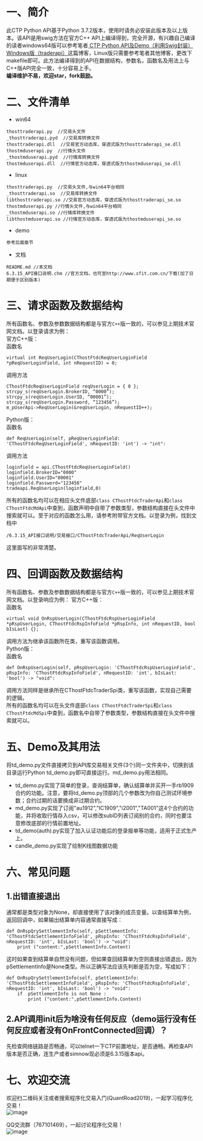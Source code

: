 # 一、简介
此CTP Python API基于Python 3.7.2版本，使用时请务必安装此版本及以上版本。该API是用swig方法在官方C++ API上编译得到，完全开源，有兴趣自己编译的读者windows64版可以参考笔者[
CTP Python API及Demo（利用Swig封装）Windows版（traderapi）](https://blog.csdn.net/pjjing/article/details/77338423)这篇博客，Linux版只需要参考笔者其他博客，更改下makefile即可。此方法编译得到的API在数据结构，参数名，函数名及用法上与C++版API完全一致，十分容易上手。  
**编译维护不易，欢迎star，fork鼓励。**

# 二、文件清单
- win64
```
thosttraderapi.py  //交易头文件
_thosttraderapi.pyd  //交易库转换文件
thosttraderapi.dll  //交易官方动态库，穿透式版为thosttraderapi_se.dll
thostmduserapi.py  //行情头文件
_thostmduserapi.pyd  //行情库转换文件
thostmduserapi.dll  //行情官方动态库，穿透式版为thostmduserapi_se.dll
```
- linux
```
thosttraderapi.py  //交易头文件,与win64平台相同
_thosttraderapi.so  //交易库转换文件
libthosttraderapi.so //交易官方动态库，穿透式版为thosttraderapi_se.so
thostmduserapi.py //行情头文件,与win64平台相同
_thostmduserapi.so //行情库转换文件
libthostmduserapi.so //行情官方动态库，穿透式版为thostmduserapi_se.so
```
- demo
```
参考后面章节
```
- 文档
```
README.md //本文档
6.3.15_API接口说明.chm //官方文档，也可至http://www.sfit.com.cn/下载(加了日期便于区别版本)
```


# 三、请求函数及数据结构
所有函数名、参数及参数数据结构都是与官方```C++```版一致的，可以参见上期技术官网文档。以登录请求为例：  
官方C++版：  
函数名
```
virtual int ReqUserLogin(CThostFtdcReqUserLoginField *pReqUserLoginField, int nRequestID) = 0;
```
调用方法
```
CThostFtdcReqUserLoginField reqUserLogin = { 0 };
strcpy_s(reqUserLogin.BrokerID, “0000”);
strcpy_s(reqUserLogin.UserID, “00001”);
strcpy_s(reqUserLogin.Password, “123456”); 
m_pUserApi->ReqUserLogin(&reqUserLogin, nRequestID++);
```
Python版：  
函数名
```
def ReqUserLogin(self, pReqUserLoginField: 'CThostFtdcReqUserLoginField', nRequestID: 'int') -> "int":
```
调用方法
```
loginfield = api.CThostFtdcReqUserLoginField()
loginfield.BrokerID="0000"
loginfield.UserID="00001"
loginfield.Password="123456"
tradeapi.ReqUserLogin(loginfield,0)
```
所有的函数名均可以在相应头文件底部```class CThostFtdcTraderApi```和```class CThostFtdcMdApi```中查到，函数声明中自带了参数类型，参数结构直接在头文件中搜索就可以。至于对应的函数怎么用，请参考附带官方文档。以登录为例，找到文档中
```
/6.3.15_API接口说明/交易接口/CThostFtdcTraderApi/ReqUserLogin
```
这里面写的非常清楚。


# 四、回调函数及数据结构
所有函数名、参数及参数数据结构都是与官方```C++```版一致的，可以参见上期技术官网文档。以登录响应为例： 
官方C++版：  
函数名
```
virtual void OnRspUserLogin(CThostFtdcRspUserLoginField *pRspUserLogin, CThostFtdcRspInfoField *pRspInfo, int nRequestID, bool bIsLast) {};
```
调用方法为继承该函数所在类，重写该函数调用。  
Python版：  
函数名
```
def OnRspUserLogin(self, pRspUserLogin: 'CThostFtdcRspUserLoginField', pRspInfo: 'CThostFtdcRspInfoField', nRequestID: 'int', bIsLast: 'bool') -> "void":
```
调用方法同样是继承所在CThostFtdcTraderSpi类，重写该函数，实现自己需要的逻辑。  
所有的函数名均可以在头文件底部```class CThostFtdcTraderSpi```和```class CThostFtdcMdSpi```中查到，函数名中自带了参数类型，参数结构直接在头文件中搜索就可以。

# 五、Demo及其用法
将td_demo.py文件直接拷贝到API库交易相关文件(3个)同一文件夹中，切换到该目录运行Python td_demo.py即可直接运行。md_demo.py用法相同。
- td_demo.py实现了简单的登录，查询结算单，确认结算单并买开一手rb1909合约的功能。注意，要将td_demo.py顶部的几个参数改为你自己测试环境参数；合约过期的话要换成非过期合约。  
- md_demo.py实现了订阅"au1912","IC1909","i2001","TA001"这4个合约的功能，并将收取行情存入csv，可以修改subID列表订阅别的合约，同时也要注意修改底部的行情前置地址。
- td_demo(auth).py实现了加入认证功能后的登录报单等功能，适用于正式生产上。
- candle_demo.py实现了绘制K线图数据功能

# 六、常见问题
## 1.出错直接退出
通常都是类型对象为None，却直接使用了该对象的成员变量。以查结算单为例，返回回调中，如果输出结算单内容通常直接写成：
```
def OnRspQrySettlementInfo(self, pSettlementInfo: 'CThostFtdcSettlementInfoField', pRspInfo: 'CThostFtdcRspInfoField', nRequestID: 'int', bIsLast: 'bool') -> "void":
    print ("content:",pSettlementInfo.Content)
```
这时如果查到结算单自然没有问题，但如果查回结算单为空则直接出错退出，因为pSettlementInfo是None类型。所以正确写法应该先判断是否为空，写成如下：
```
def OnRspQrySettlementInfo(self, pSettlementInfo: 'CThostFtdcSettlementInfoField', pRspInfo: 'CThostFtdcRspInfoField', nRequestID: 'int', bIsLast: 'bool') -> "void":
    if  pSettlementInfo is not None :
        print ("content:",pSettlementInfo.Content)
```

## 2.API调用init后为啥没有任何反应（demo运行没有任何反应或者没有OnFrontConnected回调）？
先检查网络链路是否畅通，可以telnet一下CTP前置地址，是否通畅。再检查API版本是否正确，连生产或者simnow现必须是6.3.15版本api。

# 七、欢迎交流
欢迎扫二维码关注或者搜索程序化交易入门(QuantRoad2019)，一起学习程序化交易！  
![image](https://img-blog.csdnimg.cn/20190520205748924.jpg?x-oss-process=image/watermark,type_ZmFuZ3poZW5naGVpdGk,shadow_10,text_aHR0cHM6Ly9ibG9nLmNzZG4ubmV0L3lpc2h1aWhhbjEyMTI=,size_16,color_FFFFFF,t_70)

QQ交流群（767101469），一起讨论程序化交易！  
![image](https://img-blog.csdnimg.cn/20191005173130764.png?x-oss-process=image/watermark,type_ZmFuZ3poZW5naGVpdGk,shadow_10,text_aHR0cHM6Ly9ibG9nLmNzZG4ubmV0L3lpc2h1aWhhbjEyMTI=,size_16,color_FFFFFF,t_70)
